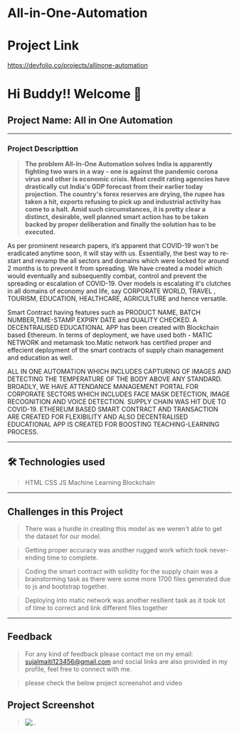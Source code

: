 # All-in-One-Automation

# Project Link
https://devfolio.co/projects/allinone-automation


# Hi Buddy!! Welcome 👋

## Project Name: All in One Automation

---

### Project Descripttion

> **The problem All-In-One Automation solves
India is apparently fighting two wars in a way - one is against the pandemic corona virus and other is economic crisis. Most credit rating agencies have drastically cut India's GDP forecast from their earlier today projection. The country's forex reserves are drying, the rupee has taken a hit, exports refusing to pick up and industrial activity has come to a halt. Amid such circumstances, it is pretty clear a distinct, desirable, well planned smart action has to be taken backed by proper deliberation and finally the solution has to be executed.**


As per prominent research papers, it’s apparent that COVID-19 won't be eradicated anytime soon, it will stay with us. Essentially, the best way to re-start and revamp the all sectors and domains which were locked for around 2 months is to prevent it from spreading. We have created a model which would eventually and subsequently combat, control and prevent the spreading or escalation of COVID-19.
Over models is escalating it's clutches in all domains of economy and life, say CORPORATE WORLD, TRAVEL , TOURISM, EDUCATION, HEALTHCARE, AGRICULTURE and hence versatile.

Smart Contract having features such as PRODUCT NAME, BATCH NUMBER,TIME-STAMP EXPIRY DATE and QUALITY CHECKED. A DECENTRALISED EDUCATIONAL APP has been created with Blockchain based Ethereum. In terms of deployment, we have used both - MATIC NETWORK and metamask too.Matic network has certified proper and effecient deployment of the smart contracts of supply chain management and education as well.

ALL IN ONE AUTOMATION WHICH INCLUDES CAPTURING OF IMAGES AND DETECTING THE TEMPERATURE OF THE BODY ABOVE ANY STANDARD. BROADLY, WE HAVE ATTENDANCE MANAGEMENT PORTAL FOR CORPORATE SECTORS WHICH INCLUDES FACE MASK DETECTION, IMAGE RECOGNITION AND VOICE DETECTION.
SUPPLY CHAIN WAS HIT DUE TO COVID-19. ETHEREUM BASED SMART CONTRACT AND TRANSACTION ARE CREATED FOR FLEXIBILITY AND ALSO DECENTRALISED EDUCATIONAL APP IS CREATED FOR BOOSTING TEACHING-LEARNING PROCESS.

---

## 🛠 Technologies used

> HTML
> CSS
> JS
> Machine Learning
> Blockchain

---

## Challenges in this Project

> There was a hurdle in creating this model as we weren't able to get the dataset for our model.

> Getting proper accuracy was another rugged work which took never-ending time to complete.

> Coding the smart contract with solidity for the supply chain was a brainstorming task as there were some more 1700 files generated due to js and bootstrap together.

> Deploying into matic network was another resilient task as it took lot of time to correct and link different files together



---


## Feedback

> For any kind of feedback please contact me on my email: sujalmaiti123456@gmail.com and social links are also provided in my profile, feel free to connect with me.

> please check the below project screenshot and video

## Project Screenshot

> ![..](screenshot.png)
